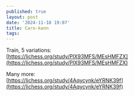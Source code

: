 ```yaml
---
published: true
layout: post
date: '2024-11-18 19:07'
title: Caro-kann
tags: 
---
```

Train, 5 variations:  
[https://lichess.org/study/PlX93MFS/MEsHMFZX](https://lichess.org/study/PlX93MFS/MEsHMFZX)

Many more:  
[https://lichess.org/study/4Aqycynk/eYRNK39f](https://lichess.org/study/4Aqycynk/eYRNK39f)
